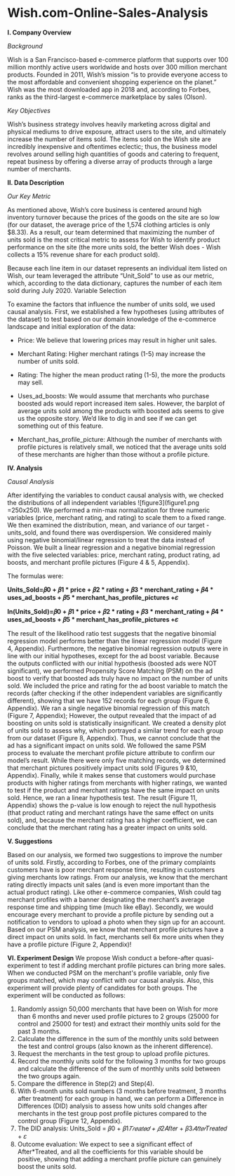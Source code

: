 # Wish.com-Online-Sales-Analysis

**I. Company Overview**

*Background*

Wish is a San Francisco-based e-commerce platform that supports over 100 million monthly active users worldwide and hosts over 300 million merchant products. Founded in 2011, Wish’s mission “is to provide everyone access to the most affordable and convenient shopping experience on the planet.” Wish was the most downloaded app in 2018 and, according to Forbes, ranks as the third-largest e-commerce marketplace by sales (Olson).

*Key Objectives*

Wish’s business strategy involves heavily marketing across digital and physical mediums to drive exposure, attract users to the site, and ultimately increase the number of items sold. The items sold on the Wish site are incredibly inexpensive and oftentimes eclectic; thus, the business model revolves around selling high quantities of goods and catering to frequent, repeat business by offering a diverse array of products through a large number of merchants.

**II. Data Description** 

*Our Key Metric*

As mentioned above, Wish’s core business is centered around high inventory turnover because the prices of the goods on the site are so low (for our dataset, the average price of the 1,574 clothing articles is only $8.33). As a result, our team determined that maximizing the number of units sold is the most critical metric to assess for Wish to identify product performance on the site (the more units sold, the better Wish does - Wish collects a 15% revenue share for each product sold).

Because each line item in our dataset represents an individual item listed on Wish, our team leveraged the attribute “Unit_Sold” to use as our metric, which, according to the data dictionary, captures the number of each item sold during July 2020.
Variable Selection

To examine the factors that influence the number of units sold, we used causal analysis. First, we established a few hypotheses (using attributes of the dataset) to test based on our domain knowledge of the e-commerce landscape and initial exploration of the data:
- Price: We believe that lowering prices may result in higher unit sales.

-	Merchant Rating: Higher merchant ratings (1-5) may increase the number of units sold.

-	Rating: The higher the mean product rating (1-5), the more the products may sell.

-	Uses_ad_boosts: We would assume that merchants who purchase boosted ads would report increased item sales. However, the barplot of average units sold among the products with boosted ads seems to give us the opposite story. We’d like to dig in and see if we can get something out of this feature. 

-	Merchant_has_profile_picture: Although the number of merchants with profile pictures is relatively small, we noticed that the average units sold of these merchants are higher than those without a profile picture.

**IV. Analysis**

*Causal Analysis*

After identifying the variables to conduct causal analysis with, we checked the distributions of all independent variables
![figure3](figure1.png =250x250). We performed a min-max normalization for three numeric variables (price, merchant rating, and rating) to scale them to a fixed range.
We then examined the distribution, mean, and variance of our target - units_sold, and found there was overdispersion. We considered mainly using negative binomial/linear regression to treat the data instead of Poisson.
We built a linear regression and a negative binomial regression with the five selected variables: price, merchant rating, product rating, ad boosts, and merchant profile pictures (Figure 4 & 5, Appendix).  

The formulas were:

**Units_Sold=𝛽0 + 𝛽1 * price + 𝛽2 * rating + 𝛽3 * merchant_rating + 𝛽4 * uses_ad_boosts + 𝛽5 * merchant_has_profile_pictures +𝜀**

**ln(Units_Sold)=𝛽0 + 𝛽1 * price + 𝛽2 * rating + 𝛽3 * merchant_rating + 𝛽4 * uses_ad_boosts + 𝛽5 * merchant_has_profile_pictures +𝜀**

The result of the likelihood ratio test suggests that the negative binomial regression model performs better than the linear regression model (Figure 4, Appendix). Furthermore, the negative binomial regression outputs were in line with our initial hypotheses, except for the ad boost variable. Because the outputs conflicted with our initial hypothesis (boosted ads were NOT significant), we performed Propensity Score Matching (PSM) on the ad boost to verify that boosted ads truly have no impact on the number of units sold. 
We included the price and rating for the ad boost variable to match the records (after checking if the other independent variables are significantly different), showing that we have 152 records for each group (Figure 6, Appendix). We ran a single negative binomial regression of this match (Figure 7, Appendix); However, the output revealed that the impact of ad boosting on units sold is statistically insignificant. We created a density plot of units sold to assess why, which portrayed a similar trend for each group from our dataset (Figure 8, Appendix). Thus, we cannot conclude that the ad has a significant impact on units sold. 
We followed the same PSM process to evaluate the merchant profile picture attribute to confirm our model’s result.  While there were only five matching records, we determined that merchant pictures positively impact units sold (Figures 9 &10, Appendix). 
Finally, while it makes sense that customers would purchase products with higher ratings from merchants with higher ratings, we wanted to test if the product and merchant ratings have the same impact on units sold. Hence, we ran a linear hypothesis test. The result (Figure 11, Appendix) shows the p-value is low enough to reject the null hypothesis (that product rating and merchant ratings have the same effect on units sold), and, because the merchant rating has a higher coefficient, we can conclude that the merchant rating has a greater impact on units sold. 

**V. Suggestions**

Based on our analysis, we formed two suggestions to improve the number of units sold. Firstly,  according to Forbes, one of the primary complaints customers have is poor merchant response time, resulting in customers giving merchants low ratings. From our analysis, we know that the merchant rating directly impacts unit sales (and is even more important than the actual product rating). Like other e-commerce companies, Wish could tag merchant profiles with a banner designating the merchant’s average response time and shipping time (much like eBay). Secondly, we would encourage every merchant to provide a profile picture by sending out a notification to vendors to upload a photo when they sign up for an account. Based on our PSM analysis, we know that merchant profile pictures have a direct impact on units sold. In fact, merchants sell 6x more units when they have a profile picture (Figure 2, Appendix)!

**VI. Experiment Design**
We propose Wish conduct a before-after quasi-experiment to test if adding merchant profile pictures can bring more sales. When we conducted PSM on the merchant's profile variable, only five groups matched, which may conflict with our causal analysis. Also, this experiment will provide plenty of candidates for both groups. The experiment will be conducted as follows:
1.	Randomly assign 50,000 merchants that have been on Wish for more than 6 months and never used profile pictures to 2 groups (25000 for control and 25000 for test) and extract their monthly units sold for the past 3 months. 
2.	Calculate the difference in the sum of the monthly units sold between the test and control groups (also known as the inherent difference).
3.	Request the merchants in the test group to upload profile pictures. 
4.	Record the monthly units sold for the following 3 months for two groups and calculate the difference of the sum of monthly units sold between the two groups again.
5.	Compare the difference in Step(2) and Step(4).
6.	With 6-month units sold numbers (3 months before treatment, 3 months after treatment) for each group in hand, we can perform a Difference in Differences (DID) analysis to assess how units sold changes after merchants in the test group post profile pictures compared to the control group (Figure 12, Appendix).
7.	The DID analysis: Units_Sold = 𝛽0 + 𝛽1*𝑇𝑟𝑒𝑎𝑡𝑒𝑑 + 𝛽2*𝐴𝑓𝑡𝑒𝑟 + 𝛽3*𝐴𝑓𝑡𝑒𝑟*𝑇𝑟𝑒𝑎𝑡𝑒𝑑 + 𝜀
8.	Outcome evaluation: We expect to see a significant effect of After*Treated, and all the coefficients for this variable should be positive, showing that adding a merchant profile picture can genuinely boost the units sold.

